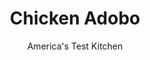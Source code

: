---
layout: ../../layouts/MarkdownPostLayout.astro
title: Chicken Adobo
author: America's Test Kitchen
pubDate: 2023-03-15
description: "We wanted to create a deeply flavorful adobo in 30 minutes."
image_url: https://res.cloudinary.com/hksqkdlah/image/upload/ar_1:1,c_fill,dpr_2.0,f_auto,fl_lossy.progressive.strip_profile,g_faces:auto,q_auto:low,w_344/9009_sfs-chicken-adobo-008
tags: ["Main Courses","Mexican","Chicken","Weeknight"]
calories: 1075
protein: 21
carbohydrates: 20
fats: 
fiber: 3
ingredients: ["1 (14.5-ounce) can, diced tomatoes, drained","3 tablespoons, minced canned chipotle chile in adobo sauce","3 , garlic cloves, minced","2 teaspoons, dried oregano","1 1/2 teaspoons, instant espresso powder",", Salt and pepper","6 , boneless, skinless chicken thighs (about 1 1/2 pounds), cut into 2-inch pieces","2 tablespoons, vegetable oil","1 , onion, chopped","3 tablespoons, molasses"]
serves: 4
time: "30 minutes"
instructions: ["Process tomatoes in food processor until smooth; set aside. Combine chipotle, garlic, oregano, espresso powder, 1/2 teaspoon salt, and 1/4 teaspoon pepper in small bowl. Pat chicken dry with paper towels and coat all over with chipotle mixture.","Heat 1 tablespoon oil in large nonstick skillet over medium-high heat until just smoking. Cook chicken until golden brown, about 3 minutes per side. Transfer to plate. Heat remaining oil in now-empty skillet over medium heat until shimmering. Add onion and cook until browned, 6 to 8 minutes. Stir in processed tomatoes, molasses, and chicken, along with any accumulated juices. Simmer, covered, until chicken is cooked through and sauce is thickened, about 10 minutes. Season with salt and pepper. Serve."]
nutrition: ["763 mg Potassium","227 mg Phosphorus","98 mg Calcium","2 mg Iron","81 mg Magnesium","788 mg Sodium","1 mg Zinc","11 g Fat","6 mg Niacin (B3)","6 g Monounsaturated","2 g Polyunsaturated","20 mg Vitamin C","95 mg Cholesterol","1 g Saturated","3 g Fiber","20 µg Folate (food)","16 g Sugars","11 µg Vitamin K","215 g Water","20 g Carbs","20 µg Folate equivalent (total)","21 g Protein","2 mg Vitamin E","68 µg Vitamin A","268 kcal Energy","11 g Sugars, added","1075 calories"]
notes: "Serve chicken over rice and sprinkle with chopped fresh cilantro."
---